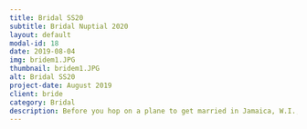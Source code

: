 ```yaml
---
title: Bridal SS20
subtitle: Bridal Nuptial 2020 
layout: default
modal-id: 18
date: 2019-08-04
img: bridem1.JPG
thumbnail: bridem1.JPG
alt: Bridal SS20
project-date: August 2019
client: bride
category: Bridal
description: Before you hop on a plane to get married in Jamaica, W.I., you’ll need to scedule an appointment for a bespoke wedding gown..
---
```

